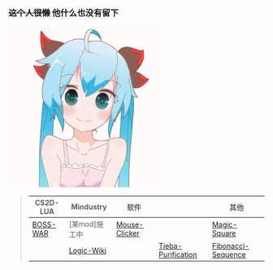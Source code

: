 ### ~~这个人很懒~~ 他什么也没有留下

[QAQ]: # ([生活苦涩])

![LOVE U](img/unnamed.gif "嘤")

>|CS2D-LUA|Mindustry|软件||其他|
>|--------|-------------|---|---|---|
>|[BOSS-WAR](https://github.com/LanluZ/CS2D-BOSS-MOD)|[某mod]施工中|[Mouse-Clicker](https://github.com/LanluZ/Mouse-Clicker)||[Magic-Square](https://github.com/LanluZ/Magic-Square)|
>||[Logic-Wiki](https://github.com/LanluZ/Mindustry-guide)||[Tieba-Purification](https://github.com/LanluZ/Tieba-Purification)|[Fibonacci-Sequence](https://github.com/LanluZ/Fibonacci-sequence)|